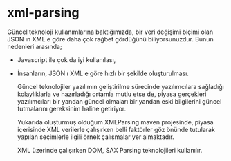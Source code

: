 # xml-parsing

  Güncel teknoloji kullanımlarına baktığımızda, bir veri değişimi biçimi olan JSON ın XML e göre daha çok rağbet gördüğünü 
biliyorsunuzdur. Bunun nedenleri arasında;
  - Javascript ile çok da iyi kullanılası,
  - İnsanların, JSON ı XML e göre hızlı bir şekilde oluşturulması.
  
	Güncel teknolojiler yazılımın geliştirilme sürecinde yazılımcılara sağladığı kolaylıklarla ve hazırladığı ortamla mutlu 
etse de, piyasa gerçekleri yazılımcıları bir yandan güncel olmaları bir yandan eski bilgilerini güncel tutmalarını 
gereksinim haline getiriyor.

	Yukarıda oluşturmuş olduğum XMLParsing maven projesinde, piyasa içerisinde XML verilerle çalışırken belli faktörler göz
önünde tutularak yapılan seçimlerle ilgili örnek çalışmalar yer almaktadır. 

	XML üzerinde çalışırken DOM, SAX Parsing teknolojileri kullanılır.
